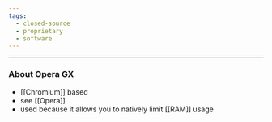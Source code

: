 ```yaml
---
tags:
  - closed-source
  - proprietary
  - software
---
```

---

### About Opera GX

- [[Chromium]] based
- see [[Opera]]
- used because it allows you to natively limit [[RAM]] usage